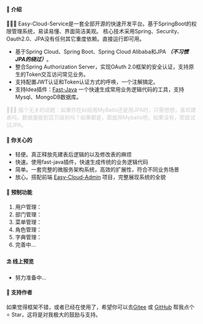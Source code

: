 #### 🌈 介绍
🎉🎉🔥 Easy-Cloud-Service是一套全部开源的快速开发平台。基于SpringBoot的权限管理系统，易读易懂、界面简洁美观。 核心技术采用Spring、Security、Oauth2.0、JPA没有任何其它重度依赖。直接运行即可用。

* 基于Spring Cloud、Spring Boot、Spring Cloud Alibaba和JPA ***（不习惯JPA的绕过）***。
* 整合Spring Authorization Server，实现OAuth 2.0框架的安全认证，支持原生的Token交互访问常见业务。
* 支持配置JWT认证和Token认证方式的呼唤，一个注解搞定。
* 支持Idea插件：[Fast-Java](https://github.com/wxson/fast-java-plugin.git) 一个快速生成常用业务逻辑代码的工具，支持Mysql、MongoDB数据库。

<p style="color: #CCCCCC;">🚧🚧🚧 插个无关的话题：如果你在纠结用MyBatis还是用JPA时，只需想想，喜欢建表吗，数据量能到百万级别吗？如果都是，那就用Mybatis吧，如果没有，那就试试JPA。</p>

#### 💝️ 你关心的

* 轻便。真正释放先建表后逻辑的以及修改表的麻烦
* 快速。使用fast-java插件，快速生成传统的业务逻辑代码
* 简单。一套完整的微服务架构系统，高效的扩展性，符合不同业务场景 
* 放心。搭配前端 [Easy-Cloud-Admin](https://github.com/wxson/easy-cloud-admin.git) 项目，完整展现系统的全貌

#### 💒 预制功能

1.  用户管理：
2.  部门管理：
3.  菜单管理：
4.  角色管理：
5.  字典管理：
6.  完善中...

#### ⛱️ 线上预览

- 努力准备中...

#### 💌 支持作者

如果觉得框架不错，或者已经在使用了，希望你可以去<a target="_blank" href="https://gitee.com/wxson/easy-cloud-admin.git">Gitee</a> 或 <a target="_blank" href="https://github.com/wxson/easy-cloud-service.git">GitHub</a> 帮我点个 ⭐
Star，这将是对我极大的鼓励与支持。
